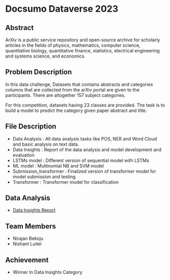 # Docsumo Dataverse 2023

## Abstract
ArXiv is a public service repository and open-source archive for scholarly articles in the fields
of physics, mathematics, computer science, quantitative biology, quantitative finance, statistics,
electrical engineering and systems science, and economics.

## Problem Description
In this data challenge, Datasets that contains abstracts and categories columns that are collected
from the arXiv portal are given to the participants. There are altogether 157 subject categories.

For this competition, datasets having 23 classes are provided.
The task is to build a model to predict the category given paper abstract and title.

## File Description
* Data Analysis : All data analysis tasks like POS, NER and Word Cloud and basic analysis on text data.
* Data Insights : Report of the data analysis and model development and evaluation
* LSTMs model : Different version of sequential model with LSTMs 
* ML model : Multinomial NB and SVM model
* Submission_transformer : Finalized version of transformer model for model submission and testing
* Transformer : Transformer model for classification

## Data Analysis
* [Data Insights Report](https://github.com/NirajanBekoju/Docsumo-Dataverse/blob/master/Data%20Insights/main.pdf)

## Team Members
* Nirajan Bekoju
* Nishant Luitel

## Achievement
* Winner In Data Insights Category
